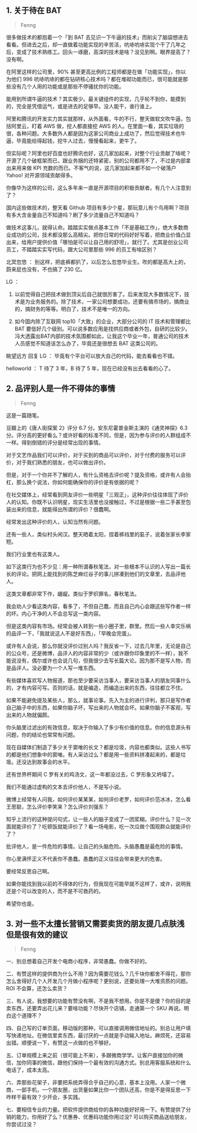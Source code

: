 ## 1. 关于待在 BAT
> Fenng

很多做技术的都抱着一个「到 BAT 去见识一下牛逼的技术」而削尖了脑袋想进去看看。但进去之后，却一直做着功能实现的辛苦活，吭哧吭哧实现个干了几年之后，变成了技术熟练工。回头一琢磨，高深的技术是啥？没见到啊。眼界提高了？没有啊。

在阿里这样的公司里，90% 甚至更高比例的工程师都是在做「功能实现」，你以为他们 996 吭哧吭哧的都在钻研核心技术吗？都在堆砌功能而已，很可能就是那些没有几个人用的功能或是那些不停骚扰你的功能。

能用到所谓牛逼的技术？其实极少。最关键组件的实现，几乎轮不到你，能摸到的，完全是凭借运气，或是进去的足够早。没人能干，谁行谁上。

阿里和腾讯的开发实力其实就那样，从外面看，牛的不行，整天做软文吹牛逼，包括阿里云，盯着 AWS 做，挖人都直接挖 AWS 的人。在里面一看，其实垃圾的很，各种问题。大多数外人都是因为这家公司商业上成功了，然后觉得技术也牛逼，毕竟能给得起钱，挖牛人过去，慢慢看起来，更牛了。

但实际呢？阿里也好百度也好腾讯也好，这几家加起来，对整个行业贡献了啥呢？开源了几个破框架而已，跟业务捆的还特紧密，别的公司都用不了，不过是内部拿出来用来做 KPI 充数的而已。不客气的说，这几家加起来都不如一个破落户 Yahoo! 对开源领域贡献得多。

你像华为这样的公司，这么多年来一直是开源项目的积极贡献者。有几个人注意到了？

国内这些做技术的，整天看 Github 项目有多少个星，那玩意儿有个鸟用啊？项目有多大含金量自己不知道吗？刷了多少流量自己不知道吗？

做技术这事儿，就得认命。踏踏实实做点基本工作「不是基础工作」，绝大多数商业成功的公司，技术都没那么高精尖。把你日常的代码好好写着，把商业价值凸显出来，给用户提供价值「哪怕是可以让自己用的舒坦」，就行了。尤其是创业公司员工，不踏踏实实写代码，跟大公司里那些 996 的员工有啥区别？

北冥忽悠 ：  别这样，把底裤都扒了，以后怎么忽悠毕业生。吹的都是高大上的，蔚来屁也没有，不也搞了 230 亿。

LG ：  

1. 以前觉得自己把技术做到顶尖后自己就很厉害了。后来发现大多数情况下，技术是为业务服务的。除了技术，一家公司想要成功，还要有搞市场的，搞商业的，搞财务的等等。明白了，技术不是唯一的方向。

2. 如今国内除了互联网 top10「大致」的企业，大部分公司的 IT 技术和管理都比 BAT 要低好几个级别。可以说多数应用是找供应商或者外包，自研的比较少。冯大透露出BAT内部的技术氛围都如此，让我这个毕业一年，普通公司的技术人员感觉不知道该怎么办了，毕竟还是很想去 BAT 这类公司的。

眺望远方 回复 LG ：  毕竟有个平台可以放大自己的代码，能去看看也不错。

helloworld ：  T 待了 3 年，B 待了 5 年，现在已经没有出去看看的心了。

## 2. 品评别人是一件不得体的事情
> Fenng

这是一篇随笔。

豆瓣上的《唐人街探案 2》评分 6.7 分。安东尼霍普金斯主演的《通灵神探》6.3 分。评分高的更好看么？或许好看的标准不同，但是，因为参与评价的人群组成不一样。得到倒错的评分是经常出现的事情。

对于文艺作品我们可以评价，对于买到的商品可以评价，对于付费的服务可以评价，对于我们熟悉的朋友，也可以做出评价。

但是，对于一个你并不了解的人，有什么资格去评价呢？提及资格，或许有人会抬杠，那么换个说法，你如何能确保你的评价是有依据的呢？

在社交媒体上，经常看到网友评价一些明星「三观正」，这种评价往往体现了评价人的认知。你既不认识明星，现实生活里也没接触过，不过是根据一些二手甚至包装出来的信息，就能得出所谓的评价？很蠢啊。

经常发出这种评价的人，认知当然有问题。

还有一些人，类似村头闲汉。整天晒着太阳，捏着裤裆里的虱子，说着张家长李家短。

我们行业里也有这类人。

如下这类行为也不少见：用一种所谓春秋笔法，对一些根本不认识的人写出一篇长长的评论。把网上能找到的陈芝麻烂谷子的事儿拼凑到他们的文章里，去品评他人。

这类文章都非常下作，龌龊。类似于罗织罪名，春秋笔法。

我会劝人少看这类内容，看多了，不但自己蠢，而且自己内心会跟这些写作者一样的坏。内心干净的人不会总写这一类内容。

但是这类内容有市场。经常会被人转到一些小圈子里，群里。然后一些人幸灾乐祸的品评一下，「我就说这人不是好东西」，「早晚会完蛋」。

或许有人会说，那么你就没评价过别人吗？我反省一下，过去几年里，无论是自己的公众号，还是微博，品评人的内容非常的少（或许跟你印象里的不一样），我不能说没有，偶尔或许也会说几句，但我很少去写长篇大论。因为那不是写人物，而是品评人。没必要为一个人写一堆东西。

有些媒体喜欢写人物报道，那也至少要采访当事人，要采访当事人的朋友同事什么的，才有内容可写。否则的话，就是编造，而编造出来的东西，往往都立不住。

如果不能避免提及某些人，那么，就事论事。先入为主的进行评判，那只是写作者自己脑子中的东西，如果你脑子坏，写出来的人物就会坏。如果你脑子不客观，写出来的人物就偏颇。

你头脑里过滤出的有效信息，取决于你输入了多少有价值的信息。你的信息源头有问题，你的结论也常常有问题。

现在自媒体们制造了多少关于窦唯的长文？都是垃圾，内容也都类似。这些人书写的都是他们想象中的窦唯。有人采访过么？都是用一些资料拼凑起来的，都是垃圾。还没达到故事会的水平。

还有世界杯期间 C 罗有关的鸡汤文，这一年都没过去，C 罗形象又坍塌了。

我们不能通过虚构的文本去评价他人，不是写小说。

微博上经常有人问我，如何评价某某某，如何评价老罗，如何评价范冰冰，怎么看王思聪，怎么评价李笑来？怎么评价刘强东？

知乎上流行的这种提问句式，让一些人的脑子变成了一团浆糊。评价什么？见一次面就能评价了？吃顿饭就能评价了？看一场电影，吃一次瓜做个围观群众就能评价了？

批评他人，是一件危险的事情。让自己的头脑危险。头脑愚蠢是最危险的事情。

你心里满怀正义不代表你不愚蠢。愚蠢的正义往往会带来更大的危害。

要经常反思自己啊。

如果你能找到我以前的不得体的行为，但我现在可能早就不这样了，或许，说明我还是个可以改变的人，而不是不可救药的。

希望你也是。

## 3. 对一些不太擅长营销又需要卖货的朋友提几点肤浅但是很有效的建议
> Fenng

一、别总想着自己开发个电商小程序，非常愚蠢。你做不好的。

二、有赞这样的提供商为什么不用？因为需要花钱么？几千块你都舍不得花，那你怎么舍得好几个人开发几个月做小程序呢？更别说，还要处理一大堆资质的问题。ROI 不会算，还怎么卖货？

三、有人说，我想要的功能有赞没有啊，不是我不想用。你是不是傻？你的目的是卖东西，还要弄出花儿来？要啥功能？尽快开个店铺，走通第一个 SKU 再说。明白这个道理不？

四、自己写的订单页面，移动版的那种，可以直接调用微信地址的。别总让用户填写快递地址。在微信里卖东西，最讨厌的一点就是手动输入地址。麻烦死，还容易出错。顺便说一下，有赞这一点做的也不够好。

五、订单规模上来之前（很可能上不来），多跟微商学学。让客户直接加你的微信，加你同事的微信，跟他们保持一个最有效的沟通方式。别总用客服系统和什么电话了，成本太高。

六、弄那些花架子，非要把系统弄得合乎自己的心意，基本上没用。人家一个微商，一部手机，一个朋友圈，出货量如果比你一个团队还高，你是不是得反思一下咋样干最有效？少开会，多实践。

七、要相信专业的力量。把软件提供商给你的各种功能好好用一下。有赞提供了分销的能力，你用好了么？优惠券、优惠码功能你用过没? 可以购买商品送给朋友，你尝试过没？




